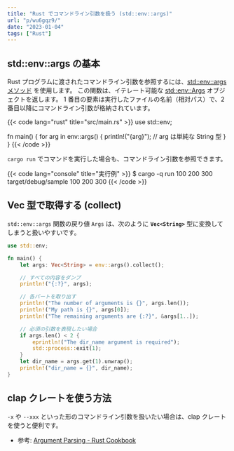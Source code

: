 ```yaml
---
title: "Rust でコマンドライン引数を扱う (std::env::args)"
url: "p/wu6gqz9/"
date: "2023-01-04"
tags: ["Rust"]
---
```


std::env::args の基本
----

Rust プログラムに渡されたコマンドライン引数を参照するには、[std::env::args メソッド](https://doc.rust-lang.org/stable/std/env/fn.args.html) を使用します。
この関数は、イテレート可能な [std::env::Args](https://doc.rust-lang.org/stable/std/env/struct.Args.html) オブジェクトを返します。
1 番目の要素は実行したファイルの名前（相対パス）で、2 番目以降にコマンドライン引数が格納されています。

{{< code lang="rust" title="src/main.rs" >}}
use std::env;

fn main() {
    for arg in env::args() {
        println!("{arg}");  // arg は単純な String 型
    }
}
{{< /code >}}

`cargo run` でコマンドを実行した場合も、コマンドライン引数を参照できます。

{{< code lang="console" title="実行例" >}}
$ cargo -q run 100 200 300
target/debug/sample
100
200
300
{{< /code >}}


Vec<String> 型で取得する (collect)
----

`std::env::args` 関数の戻り値 `Args` は、次のように __`Vec<String>`__ 型に変換してしまうと扱いやすいです。

```rust
use std::env;

fn main() {
    let args: Vec<String> = env::args().collect();

    // すべての内容をダンプ
    println!("{:?}", args);

    // 各パートを取り出す
    println!("The number of arguments is {}", args.len());
    println!("My path is {}", args[0]);
    println!("The remaining arguments are {:?}", &args[1..]);

    // 必須の引数を表現したい場合
    if args.len() < 2 {
        eprintln!("The dir_name argument is required");
        std::process::exit(1);
    }
    let dir_name = args.get(1).unwrap();
    println!("dir_name = {}", dir_name);
}
```


clap クレートを使う方法
----

`-x` や `--xxx` といった形のコマンドライン引数を扱いたい場合は、clap クレートを使うと便利です。

- 参考: [Argument Parsing - Rust Cookbook](https://rust-lang-nursery.github.io/rust-cookbook/cli/arguments.html)

